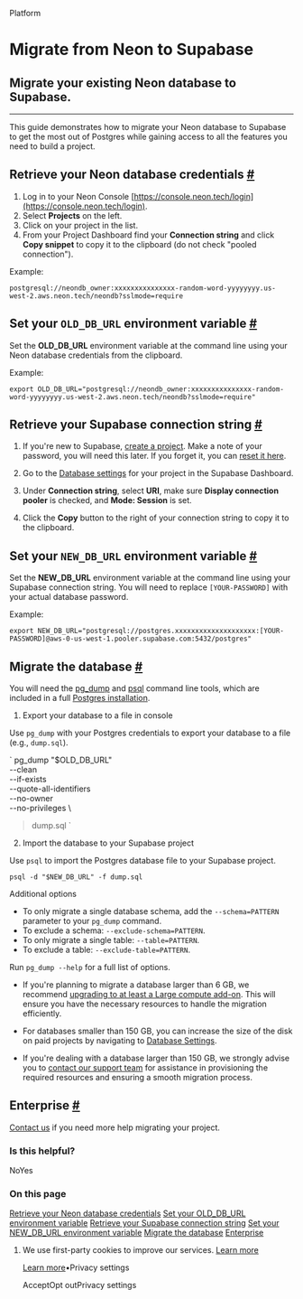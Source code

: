 Platform

# Migrate from Neon to Supabase

## Migrate your existing Neon database to Supabase.

* * *

This guide demonstrates how to migrate your Neon database to Supabase to get the most out of Postgres while gaining access to all the features you need to build a project.

## Retrieve your Neon database credentials [\#](https://supabase.com/docs/guides/platform/migrating-to-supabase/neon\#retrieve-credentials)

1. Log in to your Neon Console [https://console.neon.tech/login](https://console.neon.tech/login).
2. Select **Projects** on the left.
3. Click on your project in the list.
4. From your Project Dashboard find your **Connection string** and click **Copy snippet** to copy it to the clipboard (do not check "pooled connection").

Example:

`
postgresql://neondb_owner:xxxxxxxxxxxxxxx-random-word-yyyyyyyy.us-west-2.aws.neon.tech/neondb?sslmode=require
`

## Set your `OLD_DB_URL` environment variable [\#](https://supabase.com/docs/guides/platform/migrating-to-supabase/neon\#set-your-olddburl-environment-variable)

Set the **OLD\_DB\_URL** environment variable at the command line using your Neon database credentials from the clipboard.

Example:

`
export OLD_DB_URL="postgresql://neondb_owner:xxxxxxxxxxxxxxx-random-word-yyyyyyyy.us-west-2.aws.neon.tech/neondb?sslmode=require"
`

## Retrieve your Supabase connection string [\#](https://supabase.com/docs/guides/platform/migrating-to-supabase/neon\#retrieve-supabase-connection-string)

1. If you're new to Supabase, [create a project](https://supabase.com/dashboard).
Make a note of your password, you will need this later. If you forget it, you can [reset it here](https://supabase.com/dashboard/project/_/settings/database).

2. Go to the [Database settings](https://supabase.com/dashboard/project/_/settings/database) for your project in the Supabase Dashboard.

3. Under **Connection string**, select **URI**, make sure **Display connection pooler** is checked, and **Mode: Session** is set.

4. Click the **Copy** button to the right of your connection string to copy it to the clipboard.


## Set your `NEW_DB_URL` environment variable [\#](https://supabase.com/docs/guides/platform/migrating-to-supabase/neon\#set-your-newdburl-environment-variable)

Set the **NEW\_DB\_URL** environment variable at the command line using your Supabase connection string. You will need to replace `[YOUR-PASSWORD]` with your actual database password.

Example:

`
export NEW_DB_URL="postgresql://postgres.xxxxxxxxxxxxxxxxxxxx:[YOUR-PASSWORD]@aws-0-us-west-1.pooler.supabase.com:5432/postgres"
`

## Migrate the database [\#](https://supabase.com/docs/guides/platform/migrating-to-supabase/neon\#migrate-the-database)

You will need the [pg\_dump](https://www.postgresql.org/docs/current/app-pgdump.html) and [psql](https://www.postgresql.org/docs/current/app-psql.html) command line tools, which are included in a full [Postgres installation](https://www.postgresql.org/download).

1. Export your database to a file in console

Use `pg_dump` with your Postgres credentials to export your database to a file (e.g., `dump.sql`).


`
pg_dump "$OLD_DB_URL" \
  --clean \
  --if-exists \
  --quote-all-identifiers \
  --no-owner \
  --no-privileges \
> dump.sql
`

2. Import the database to your Supabase project

Use `psql` to import the Postgres database file to your Supabase project.



`
psql -d "$NEW_DB_URL" -f dump.sql
`


Additional options

- To only migrate a single database schema, add the `--schema=PATTERN` parameter to your `pg_dump` command.
- To exclude a schema: `--exclude-schema=PATTERN`.
- To only migrate a single table: `--table=PATTERN`.
- To exclude a table: `--exclude-table=PATTERN`.

Run `pg_dump --help` for a full list of options.

- If you're planning to migrate a database larger than 6 GB, we recommend [upgrading to at least a Large compute add-on](https://supabase.com/docs/guides/platform/compute-add-ons). This will ensure you have the necessary resources to handle the migration efficiently.

- For databases smaller than 150 GB, you can increase the size of the disk on paid projects by navigating to [Database Settings](https://supabase.com/dashboard/project/_/settings/database).

- If you're dealing with a database larger than 150 GB, we strongly advise you to [contact our support team](https://supabase.com/dashboard/support/new) for assistance in provisioning the required resources and ensuring a smooth migration process.


## Enterprise [\#](https://supabase.com/docs/guides/platform/migrating-to-supabase/neon\#enterprise)

[Contact us](https://forms.supabase.com/enterprise) if you need more help migrating your project.

### Is this helpful?

NoYes

### On this page

[Retrieve your Neon database credentials](https://supabase.com/docs/guides/platform/migrating-to-supabase/neon#retrieve-credentials) [Set your OLD\_DB\_URL environment variable](https://supabase.com/docs/guides/platform/migrating-to-supabase/neon#set-your-olddburl-environment-variable) [Retrieve your Supabase connection string](https://supabase.com/docs/guides/platform/migrating-to-supabase/neon#retrieve-supabase-connection-string) [Set your NEW\_DB\_URL environment variable](https://supabase.com/docs/guides/platform/migrating-to-supabase/neon#set-your-newdburl-environment-variable) [Migrate the database](https://supabase.com/docs/guides/platform/migrating-to-supabase/neon#migrate-the-database) [Enterprise](https://supabase.com/docs/guides/platform/migrating-to-supabase/neon#enterprise)

1. We use first-party cookies to improve our services. [Learn more](https://supabase.com/privacy#8-cookies-and-similar-technologies-used-on-our-european-services)



   [Learn more](https://supabase.com/privacy#8-cookies-and-similar-technologies-used-on-our-european-services)•Privacy settings





   AcceptOpt outPrivacy settings